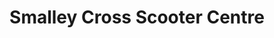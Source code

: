 ---
title: "Smalley Cross Scooter Centre"
url: /ilkeston/smalley-cross-scooter-centre/
shop: motorcycle
---